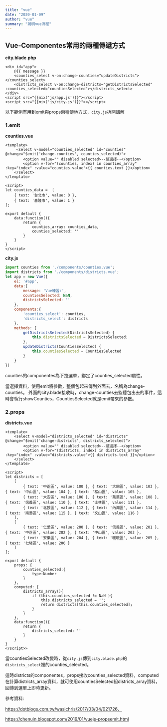 ```yaml
---
title: "vue"
date: "2020-01-09"
author: "vue"
summary: "說明vue流程"
---
```




## Vue-Componentes常用的兩種傳遞方式

**city.blade.php**

```php+HTML
<div id="app">
    @{{ message }}
    <counties_select v-on:change-counties="updateDistricts"></counties_select>
    <districts_select v-on:change-districts="getDistrictsSelected" :counties_selected="countiesSelected"></districts_select>
</div>
<script src="{{mix('js/app.js')}}"></script>
<script src="{{mix('js/city.js')}}"></script>
```

以下範例有用到emit與props兩種傳地方式，`city.js`拆開講解



### 1.emit

**counties.vue**

```vue
<template>
     <select v-model="counties_selected" id="counties" @change="$emit('change-counties', counties_selected)">
        <option value="" disabled selected>--請選擇--</option>
        <option v-for="(counties, index) in counties_array" :key="index" :value="counties.value">{{ counties.text }}</option>
    </select>
</template>

<script>
let counties_data =  [
    { text: '台北市', value: 0 },
    { text: '基隆市', value: 1 }
];

export default {
    data:function(){
        return {
            counties_array: counties_data,
            counties_selected: ''
        }
    }
}
</script>
```



**city.js**

```javascript
import counties from './components/counties.vue';
import districts from './components/districts.vue';
let app = new Vue({
    el: '#app',
    data:{
        message: 'Vue練習:',
        countiesSelected: NaN,
        districtsSelected: ''
    },
    components:{
        'counties_select': counties,
        'districts_select': districts
    },
    methods: {
        getDistrictsSelected(DistrictsSelected) {
            this.districtsSelected = DistrictsSelected;
        },
        updateDistricts(CountiesSelected) {
            this.countiesSelected = CountiesSelected
        }
    }
})
```

counties的componentes為下拉選單，綁定了counties_selected屬性。

當選擇資料，使用emit將參數，整個包起來傳到外面去，名稱為change-counties。
外面的city.blade接收時，change-counties去監聽包出去的事件，這時會執行showCounties，CountiesSelected就是emit帶來的參數。



### 2.props

**districts.vue**

```vue
<template>
    <select v-model="districts_selected" id="districts" @change="$emit('change-districts', districts_selected)">
        <option value="" disabled selected>--請選擇--</option>
        <option v-for="(districts, index) in districts_array" :key="index" :value="districts.value">{{ districts.text }}</option>
    </select>
</template>

<script>
let districts = [
    [
        { text: '中正區', value: 100 }, { text: '大同區', value: 103 }, { text: '中山區', value: 104 }, { text: '松山區', value: 105 },
        { text: '大安區', value: 106 }, { text: '萬華區', value: 108 }, { text: '信義區', value: 110 }, { text: '士林區', value: 111 },
        { text: '北投區', value: 112 }, { text: '內湖區', value: 114 }, { text: '南港區', value: 115 }, { text: '文山區', value: 116 }
    ],
    [
        { text: '仁愛區', value: 200 }, { text: '信義區', value: 201 }, { text: '中正區', value: 202 }, { text: '中山區', value: 203 },
        { text: '安樂區', value: 204 }, { text: '暖暖區', value: 205 }, { text: '七堵區', value: 206 }
    ]
];

export default {
    props: {
        counties_selected:{
            type:Number
        }
    },
    computed: {
        districts_array(){
            if (this.counties_selected != NaN ){
                this.districts_selected = '';
                return districts[this.counties_selected];
            }
        }
    },
    data:function(){
        return {
            districts_selected: ''
        }
    }
}
</script>>
```

當countiesSelected改變時，從`city.js`傳到`city.blade.php`的`districts_select`裡的counties_selected。

這時districts的componentes，props接收counties_selected資料，computed在計算districts_array資料，就可使用countiesSelected組districts_array資料，回傳到選單上即時更新。



參考資料:

https://dotblogs.com.tw/wasichris/2017/03/04/021726、

https://chenuin.blogspot.com/2019/01/vuejs-propsemit.html



